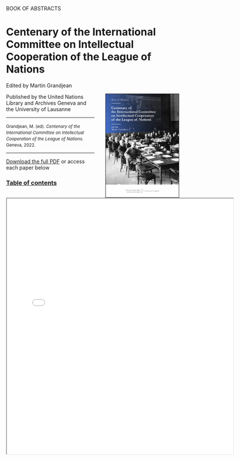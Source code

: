 BOOK OF ABSTRACTS

# Centenary of the International Committee on Intellectual Cooperation of the League of Nations

Edited by Martin Grandjean

<a href=""><img src="images/IntellectualCooperation_2022_cover.png" width="200" style="float:right" hspace="30" border="1"></a>

Published by the United Nations Library and Archives Geneva and the University of Lausanne

<hr>

<small>Grandjean, M. (ed). _Centenary of the International Committee on Intellectual Cooperation of the League of Nations_. Geneva, 2022.</small>

<hr>

[Download the full PDF](url) or access each paper below

### [Table of contents](url)





<iframe src="files/" width="620px" height="700px">

  
  
